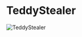 # TeddyStealer
![TeddyStealer](https://user-images.githubusercontent.com/68307468/160243008-c120d316-b23e-4eb5-be67-cea5a4160ec0.png)
